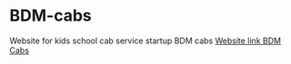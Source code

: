 # BDM-cabs
Website for kids school cab service startup BDM cabs
[Website link BDM Cabs](https://www.bdmcabs.com)
